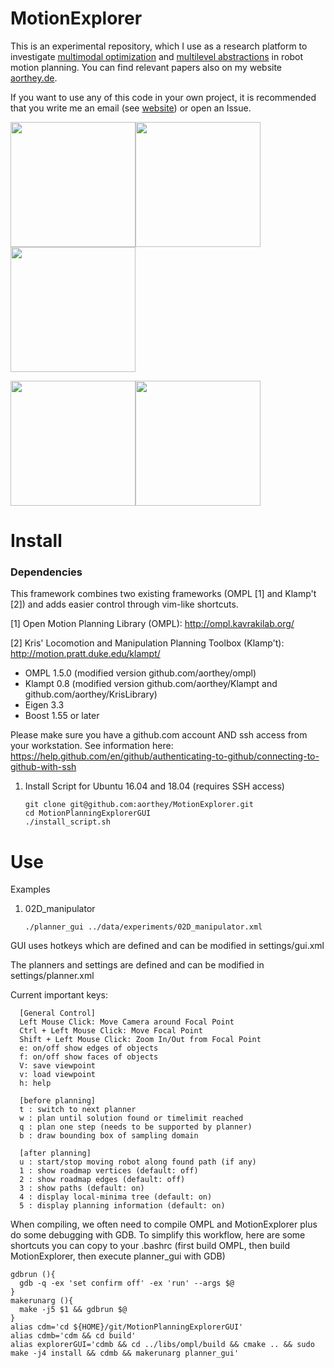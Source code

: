 <h1>MotionExplorer</h1>

This is an experimental repository, which I use as a research platform to investigate <a href="https://sites.google.com/view/multimodaloptimization">multimodal optimization</a> and <a href="https://sites.google.com/view/multilevelmotionplanning">multilevel abstractions</a> in robot motion planning. You can find relevant papers also on my website <a href="https://aorthey.de">aorthey.de</a>. 

If you want to use any of this code in your own project, it is recommended that you write me an email (see <a href="https://aorthey.de">website</a>) or open an Issue.

<img src="https://user-images.githubusercontent.com/1220541/120098502-95c45980-c136-11eb-9953-90aa0183c2ae.gif" width="200"  height="200"/><img src="https://user-images.githubusercontent.com/1220541/120098586-09666680-c137-11eb-9284-0d30e7342551.png" width="200" height="200"/><img src="https://user-images.githubusercontent.com/1220541/120098587-0b302a00-c137-11eb-95ec-8a517cde5114.png" width="200" height="200"/>

<img src="https://user-images.githubusercontent.com/1220541/120098608-31ee6080-c137-11eb-8e54-91a6ba1f6964.png" width="200"  height="200"/><img src="https://user-images.githubusercontent.com/1220541/120098620-3b77c880-c137-11eb-9041-a5f157717b08.png" width="200"  height="200"/>

<h1>Install</h1>

<h3>Dependencies</h3>

This framework combines two existing frameworks (OMPL [1] and Klamp't [2]) and adds easier control through vim-like shortcuts.

[1] Open Motion Planning Library (OMPL): http://ompl.kavrakilab.org/

[2] Kris' Locomotion and Manipulation Planning Toolbox (Klamp't): http://motion.pratt.duke.edu/klampt/

<ul>
  <li> OMPL 1.5.0 (modified version github.com/aorthey/ompl)
  <li> Klampt 0.8 (modified version github.com/aorthey/Klampt and
  github.com/aorthey/KrisLibrary)
  <li> Eigen 3.3
  <li> Boost 1.55 or later
</ul>

Please make sure you have a github.com account AND ssh access from your workstation. See information here: https://help.github.com/en/github/authenticating-to-github/connecting-to-github-with-ssh
<ol>
  <li> Install Script for Ubuntu 16.04 and 18.04 (requires SSH access)
    
    git clone git@github.com:aorthey/MotionExplorer.git
    cd MotionPlanningExplorerGUI
    ./install_script.sh
    
</ol>

<h1>Use</h1>

Examples

<ol>
  <li> 02D_manipulator
    
    ./planner_gui ../data/experiments/02D_manipulator.xml
    
</ol>

GUI uses hotkeys which are defined and can be modified in settings/gui.xml

The planners and settings are defined and can be modified in
settings/planner.xml

Current important keys:


      [General Control]
      Left Mouse Click: Move Camera around Focal Point
      Ctrl + Left Mouse Click: Move Focal Point
      Shift + Left Mouse Click: Zoom In/Out from Focal Point
      e: on/off show edges of objects
      f: on/off show faces of objects
      V: save viewpoint
      v: load viewpoint
      h: help

      [before planning] 
      t : switch to next planner
      w : plan until solution found or timelimit reached
      q : plan one step (needs to be supported by planner)
      b : draw bounding box of sampling domain

      [after planning] 
      u : start/stop moving robot along found path (if any)
      1 : show roadmap vertices (default: off)
      2 : show roadmap edges (default: off)
      3 : show paths (default: on)
      4 : display local-minima tree (default: on)
      5 : display planning information (default: on)
      
When compiling, we often need to compile OMPL and MotionExplorer plus do some debugging with GDB. To simplify this workflow, here are some shortcuts you can copy to your .bashrc (first build OMPL, then build MotionExplorer, then execute planner_gui with GDB)

    gdbrun (){
      gdb -q -ex 'set confirm off' -ex 'run' --args $@
    }
    makerunarg (){
      make -j5 $1 && gdbrun $@
    }
    alias cdm='cd ${HOME}/git/MotionPlanningExplorerGUI'
    alias cdmb='cdm && cd build'
    alias explorerGUI='cdmb && cd ../libs/ompl/build && cmake .. && sudo make -j4 install && cdmb && makerunarg planner_gui'
